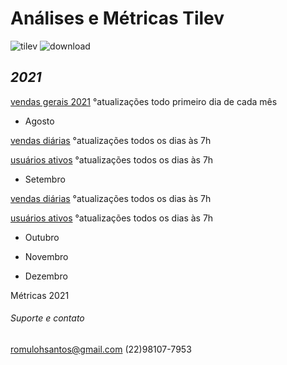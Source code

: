 # **Análises e Métricas Tilev**
![tilev](https://user-images.githubusercontent.com/81269325/131545607-2bb50e58-303b-4a83-a6cd-14774b6a85f7.jpg)
![download](https://user-images.githubusercontent.com/81269325/132566014-e0f54f24-5524-4db8-8e7e-92ad4bf197b4.jpg)



## **_2021_**

[vendas gerais 2021](https://1drv.ms/x/s!AvOUE-DAQh02gQUaf7lt02gGH4oG)
°atualizações todo primeiro dia de cada mês


* Agosto

[vendas diárias](https://1drv.ms/x/s!AvOUE-DAQh02gQsyc2YWg6n7fJ5B)
°atualizações todos os dias às 7h

[usuários ativos](https://1drv.ms/x/s!AvOUE-DAQh02gRcDVCiTNo6vrdma?e=narPAj)
°atualizações todos os dias às 7h




* Setembro


[vendas diárias](https://1drv.ms/x/s!AvOUE-DAQh02gQ1WgHS06zKoD6vH?e=szM24W)
°atualizações todos os dias às 7h

[usuários ativos](https://1drv.ms/x/s!AvOUE-DAQh02gRPKbo5PjVoZ81cd)
°atualizações todos os dias às 7h


* Outubro

* Novembro

* Dezembro









Métricas 2021


###### Suporte e contato

romulohsantos@gmail.com (22)98107-7953 
